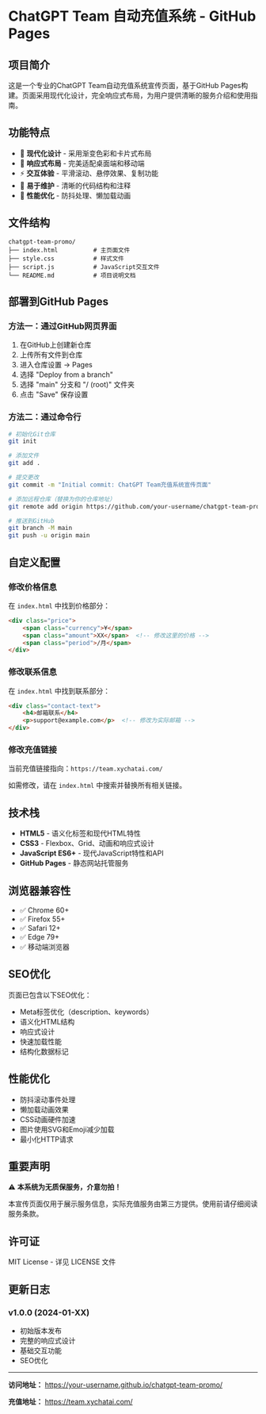 # ChatGPT Team 自动充值系统 - GitHub Pages

## 项目简介

这是一个专业的ChatGPT Team自动充值系统宣传页面，基于GitHub Pages构建。页面采用现代化设计，完全响应式布局，为用户提供清晰的服务介绍和使用指南。

## 功能特点

- 🎨 **现代化设计** - 采用渐变色彩和卡片式布局
- 📱 **响应式布局** - 完美适配桌面端和移动端
- ⚡ **交互体验** - 平滑滚动、悬停效果、复制功能
- 🔧 **易于维护** - 清晰的代码结构和注释
- 🚀 **性能优化** - 防抖处理、懒加载动画

## 文件结构

```
chatgpt-team-promo/
├── index.html          # 主页面文件
├── style.css           # 样式文件
├── script.js           # JavaScript交互文件
└── README.md           # 项目说明文档
```

## 部署到GitHub Pages

### 方法一：通过GitHub网页界面

1. 在GitHub上创建新仓库
2. 上传所有文件到仓库
3. 进入仓库设置 → Pages
4. 选择 "Deploy from a branch"
5. 选择 "main" 分支和 "/ (root)" 文件夹
6. 点击 "Save" 保存设置

### 方法二：通过命令行

```bash
# 初始化Git仓库
git init

# 添加文件
git add .

# 提交更改
git commit -m "Initial commit: ChatGPT Team充值系统宣传页面"

# 添加远程仓库（替换为你的仓库地址）
git remote add origin https://github.com/your-username/chatgpt-team-promo.git

# 推送到GitHub
git branch -M main
git push -u origin main
```

## 自定义配置

### 修改价格信息

在 `index.html` 中找到价格部分：

```html
<div class="price">
    <span class="currency">¥</span>
    <span class="amount">XX</span>  <!-- 修改这里的价格 -->
    <span class="period">/月</span>
</div>
```

### 修改联系信息

在 `index.html` 中找到联系部分：

```html
<div class="contact-text">
    <h4>邮箱联系</h4>
    <p>support@example.com</p>  <!-- 修改为实际邮箱 -->
</div>
```

### 修改充值链接

当前充值链接指向：`https://team.xychatai.com/`

如需修改，请在 `index.html` 中搜索并替换所有相关链接。

## 技术栈

- **HTML5** - 语义化标签和现代HTML特性
- **CSS3** - Flexbox、Grid、动画和响应式设计
- **JavaScript ES6+** - 现代JavaScript特性和API
- **GitHub Pages** - 静态网站托管服务

## 浏览器兼容性

- ✅ Chrome 60+
- ✅ Firefox 55+
- ✅ Safari 12+
- ✅ Edge 79+
- ✅ 移动端浏览器

## SEO优化

页面已包含以下SEO优化：

- Meta标签优化（description、keywords）
- 语义化HTML结构
- 响应式设计
- 快速加载性能
- 结构化数据标记

## 性能优化

- 防抖滚动事件处理
- 懒加载动画效果
- CSS动画硬件加速
- 图片使用SVG和Emoji减少加载
- 最小化HTTP请求

## 重要声明

⚠️ **本系统为无质保服务，介意勿拍！**

本宣传页面仅用于展示服务信息，实际充值服务由第三方提供。使用前请仔细阅读服务条款。

## 许可证

MIT License - 详见 LICENSE 文件

## 更新日志

### v1.0.0 (2024-01-XX)
- 初始版本发布
- 完整的响应式设计
- 基础交互功能
- SEO优化

---

**访问地址：** https://your-username.github.io/chatgpt-team-promo/

**充值地址：** https://team.xychatai.com/ 